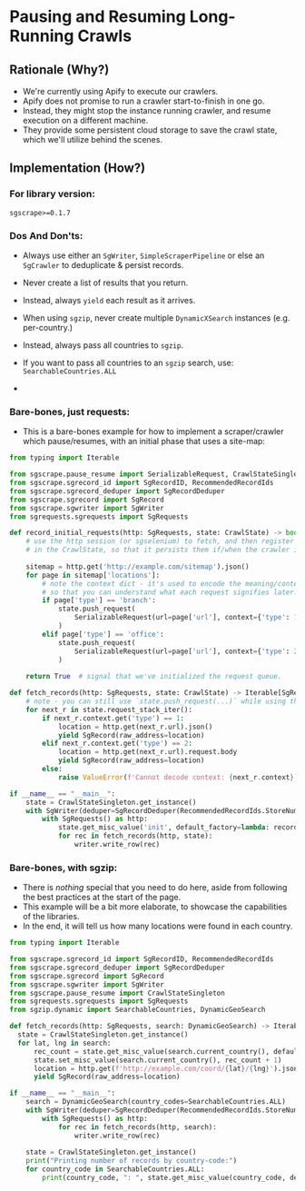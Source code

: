 # Pausing and Resuming Long-Running Crawls

## Rationale (Why?)

- We're currently using Apify to execute our crawlers.
- Apify does not promise to run a crawler start-to-finish in one go.
- Instead, they might stop the instance running crawler, and resume execution on a different machine.
- They provide some persistent cloud storage to save the crawl state, which we'll utilize behind the scenes.

## Implementation (How?)

### For library version:
```
sgscrape>=0.1.7
```

### Dos And Don'ts:
- Always use either an `SgWriter`, `SimpleScraperPipeline` or else an `SgCrawler` to deduplicate & persist records.
  
- Never create a list of results that you return.
- Instead, always `yield` each result as it arrives.

- When using `sgzip`, never create multiple `DynamicXSearch` instances (e.g. per-country.)
- Instead, always pass all countries to `sgzip`.

- If you want to pass all countries to an `sgzip` search, use: `SearchableCountries.ALL`

- 

### Bare-bones, just requests:
- This is a bare-bones example for how to implement a scraper/crawler which pause/resumes, with an initial phase that
  uses a site-map:

```python
from typing import Iterable

from sgscrape.pause_resume import SerializableRequest, CrawlStateSingleton
from sgscrape.sgrecord_id import SgRecordID, RecommendedRecordIds
from sgscrape.sgrecord_deduper import SgRecordDeduper
from sgscrape.sgrecord import SgRecord
from sgscrape.sgwriter import SgWriter
from sgrequests.sgrequests import SgRequests

def record_initial_requests(http: SgRequests, state: CrawlState) -> bool:
    # use the http session (or sgselenium) to fetch, and then register all (or most) requests
    # in the CrawlState, so that it persists them if/when the crawler is restarted on another machine.
    
    sitemap = http.get('http://example.com/sitemap').json()
    for page in sitemap['locations']:
        # note the context dict - it's used to encode the meaning/context of each request,
        # so that you can understand what each request signifies later.
        if page['type'] == 'branch':
            state.push_request(
                SerializableRequest(url=page['url'], context={'type': 1})
            )
        elif page['type'] == 'office':
            state.push_request(
                SerializableRequest(url=page['url'], context={'type': 2})
            )
    
    return True  # signal that we've initialized the request queue.

def fetch_records(http: SgRequests, state: CrawlState) -> Iterable[SgRecord]:
    # note - you can still use `state.push_request(...)` while using this iterator!
    for next_r in state.request_stack_iter():
        if next_r.context.get('type') == 1:
            location = http.get(next_r.url).json()
            yield SgRecord(raw_address=location)
        elif next_r.context.get('type') == 2:
            location = http.get(next_r.url).request.body
            yield SgRecord(raw_address=location)
        else:
            raise ValueError(f'Cannot decode context: {next_r.context}')

if __name__ == "__main__":
    state = CrawlStateSingleton.get_instance()
    with SgWriter(deduper=SgRecordDeduper(RecommendedRecordIds.StoreNumberId)) as writer:
        with SgRequests() as http:
            state.get_misc_value('init', default_factory=lambda: record_initial_requests(http, state))
            for rec in fetch_records(http, state):
                writer.write_row(rec)
```

### Bare-bones, with sgzip:
- There is _nothing_ special that you need to do here, aside from following the best practices at the start of the page.
- This example will be a bit more elaborate, to showcase the capabilities of the libraries.
- In the end, it will tell us how many locations were found in each country.

```python
from typing import Iterable

from sgscrape.sgrecord_id import SgRecordID, RecommendedRecordIds
from sgscrape.sgrecord_deduper import SgRecordDeduper
from sgscrape.sgrecord import SgRecord
from sgscrape.sgwriter import SgWriter
from sgscrape.pause_resume import CrawlStateSingleton
from sgrequests.sgrequests import SgRequests
from sgzip.dynamic import SearchableCountries, DynamicGeoSearch

def fetch_records(http: SgRequests, search: DynamicGeoSearch) -> Iterable[SgRecord]:
  state = CrawlStateSingleton.get_instance()
  for lat, lng in search:
      rec_count = state.get_misc_value(search.current_country(), default_factory=lambda: 0)
      state.set_misc_value(search.current_country(), rec_count + 1)
      location = http.get(f'http://example.com/coord/{lat}/{lng}').json()
      yield SgRecord(raw_address=location)

if __name__ == "__main__":
    search = DynamicGeoSearch(country_codes=SearchableCountries.ALL)
    with SgWriter(deduper=SgRecordDeduper(RecommendedRecordIds.StoreNumberId)) as writer:
        with SgRequests() as http:
            for rec in fetch_records(http, search):
                writer.write_row(rec)
    
    state = CrawlStateSingleton.get_instance()
    print("Printing number of records by country-code:")
    for country_code in SearchableCountries.ALL:
        print(country_code, ": ", state.get_misc_value(country_code, default_factory=lambda: 0))
```
